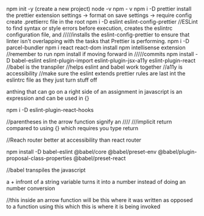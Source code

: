 npm init -y (create a new project)
node -v
npm - v
npm i -D prettier
install the prettier extension
settings -> format on save
settings -> require config
create .prettierrc file in the root
npm i -D eslint eslint-config-prettier
//ESLint to find syntax or style errors before execution, creates the eslintrc configuration file, and /////installs the eslint-config-prettier to ensure that linter isn't overlapping with the tasks that Prettier is performing.
npm i -D parcel-bundler
npm i react react-dom
install npm intellisense extension
//remember to run npm install if moving forward in /////commits
npm install -D babel-eslint eslint-plugin-import eslint-plugin-jsx-a11y eslint-plugin-react
//babel is the transpiler
//helps eslint and babel work together
//a11y is accessibility
//make sure the eslint extends prettier rules are last int the eslintrc file as they just turn stuff off

anthing that can go on a right side of an assignment in javascript is an expression and can be used in {}

npm i -D eslint-plugin-react-hooks

//parentheses in the arrow function signify an //// ///implicit return compared to using {} which requires you type return

//Reach router better at accessibility than react router

npm install -D babel-eslint @babel/core @babel/preset-env @babel/plugin-proposal-class-properties @babel/preset-react

//babel transpiles the javascript

a + infront of a string variable turns it into a number instead of doing an number conversion


//this inside an arrow function will be this where it was written as opposed to a function using this which this is where it is being invoked